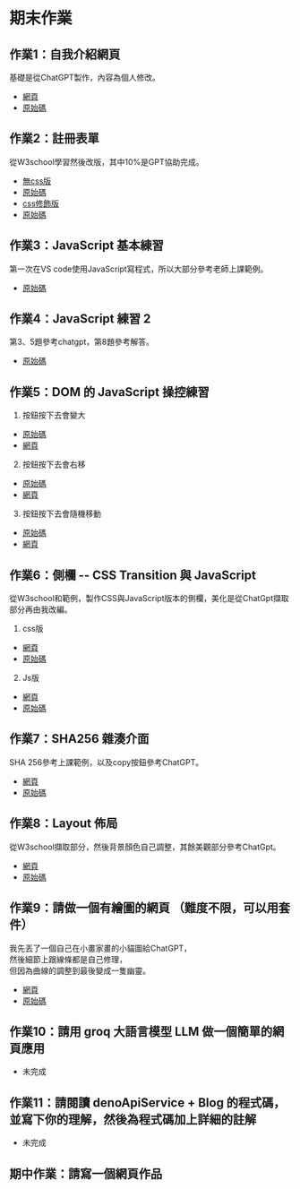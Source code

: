 # 期末作業 

## 作業1：自我介紹網頁
基礎是從ChatGPT製作，內容為個人修改。  
* [網頁](https://sakuraebi128.github.io/wp/html/%E8%87%AA%E6%88%91%E4%BB%8B%E7%B4%B9.html)
* [原始碼](https://github.com/Sakuraebi128/wp/blob/master/html/%E8%87%AA%E6%88%91%E4%BB%8B%E7%B4%B9.html)
## 作業2：註冊表單 
從W3school學習然後改版，其中10%是GPT協助完成。
* [無css版](https://sakuraebi128.github.io/wp/html/Forms.html)
* [原始碼](https://github.com/Sakuraebi128/wp/blob/master/html/Forms.html)
* [css修飾版](https://sakuraebi128.github.io/wp//html/CSSfroms.html)
* [原始碼](https://github.com/Sakuraebi128/wp/blob/master/html/CSSfroms.html)
## 作業3：JavaScript 基本練習
第一次在VS code使用JavaScript寫程式，所以大部分參考老師上課範例。
* [原始碼](https://github.com/Sakuraebi128/wp/tree/master/Hw3)
## 作業4：JavaScript 練習 2
第3、5題參考chatgpt，第8題參考解答。
* [原始碼](https://github.com/Sakuraebi128/wp/tree/master/Hw4)
## 作業5：DOM 的 JavaScript 操控練習
1. 按鈕按下去會變大
* [原始碼](https://github.com/Sakuraebi128/wp/blob/master/Hw5/Q1.html)
* [網頁](https://sakuraebi128.github.io/wp/Hw5/Q1.html)
2. 按鈕按下去會右移
* [原始碼](https://github.com/Sakuraebi128/wp/blob/master/Hw5/Q2.html)
* [網頁](https://sakuraebi128.github.io/wp/Hw5/Q2.html)
3. 按鈕按下去會隨機移動
* [原始碼](https://github.com/Sakuraebi128/wp/blob/master/Hw5/Q3.html)
* [網頁](https://sakuraebi128.github.io/wp/Hw5/Q3.html)
## 作業6：側欄 -- CSS Transition 與 JavaScript 
從W3school和範例，製作CSS與JavaScript版本的側欄，美化是從ChatGpt擷取部分再由我改編。
1. css版
* [網頁](https://sakuraebi128.github.io/wp/Hw6/css.html)
* [原始碼](https://github.com/Sakuraebi128/wp/blob/master/Hw6/css.html)
2. Js版
* [網頁](https://sakuraebi128.github.io/wp/Hw6/Java.html)
* [原始碼](https://github.com/Sakuraebi128/wp/blob/master/Hw6/Java.html)
## 作業7：SHA256 雜湊介面
SHA 256參考上課範例，以及copy按鈕參考ChatGPT。  
* [網頁](https://sakuraebi128.github.io/wp/Hw7/Sha.html)
* [原始碼](https://github.com/Sakuraebi128/wp/blob/master/Hw7/Sha.html)
## 作業8：Layout 佈局
從W3school擷取部分，然後背景顏色自己調整，其餘美觀部分參考ChatGpt。
* [網頁](https://sakuraebi128.github.io/wp/Hw8/Layout.html)
* [原始碼](https://github.com/Sakuraebi128/wp/blob/master/Hw8/Layout.html)
## 作業9：請做一個有繪圖的網頁 （難度不限，可以用套件）
我先丟了一個自己在小畫家畫的小貓圖給ChatGPT，<br>
然後細節上跟線條都是自己修理，<br>
但因為曲線的調整到最後變成一隻幽靈。
* [網頁](https://sakuraebi128.github.io/wp/Hw9/Draw.html)
* [原始碼](https://github.com/Sakuraebi128/wp/tree/master/Hw9)
## 作業10：請用 groq 大語言模型 LLM 做一個簡單的網頁應用
* 未完成
## 作業11：請閱讀 denoApiService + Blog 的程式碼，並寫下你的理解，然後為程式碼加上詳細的註解
* 未完成 
## 期中作業：請寫一個網頁作品

